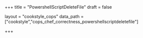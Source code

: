 +++
title = "PowershellScriptDeleteFile"
draft = false

layout = "cookstyle_cops"
data_path = ["cookstyle","cops_chef_correctness_powershellscriptdeletefile"]

+++

<!-- The content of this page is automatically generated from the
cops_chef_correctness_powershellscriptdeletefile.yml file in github.com/chef/cookstyle/blob/main/docs-chef-io/data/cookstyle/. -->
